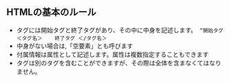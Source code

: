 ## HTMLの基本のルール
- タグには開始タグと終了タグがあり、その中に中身を記述します。` “開始タグ　　＜タグ名＞    終了タグ ＜/タグ名＞`
- 中身がない場合は,「空要素」とも呼びます
- 付属情報は属性として記述します。属性は複数指定することもできます
- タグは別のタグを含むことができますが、その際は全体を含まなくてはなりません。




 

